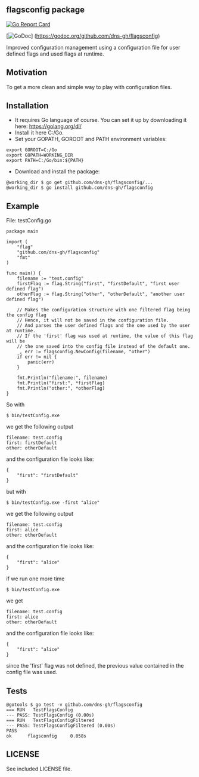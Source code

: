 ## flagsconfig package

[![Go Report Card](https://goreportcard.com/badge/github.com/dns-gh/flagsconfig)](https://goreportcard.com/report/github.com/dns-gh/flagsconfig)

[![GoDoc](https://godoc.org/github.com/dns-gh/flagsconfig?status.png)]
(https://godoc.org/github.com/dns-gh/flagsconfig)

Improved configuration management using a configuration file for user defined flags and used flags at runtime.

## Motivation

To get a more clean and simple way to play with configuration files.

## Installation

- It requires Go language of course. You can set it up by downloading it here: https://golang.org/dl/
- Install it here C:/Go.
- Set your GOPATH, GOROOT and PATH environment variables:

```
export GOROOT=C:/Go
export GOPATH=WORKING_DIR
export PATH=C:/Go/bin:${PATH}
```

- Download and install the package:

```
@working_dir $ go get github.com/dns-gh/flagsconfig/...
@working_dir $ go install github.com/dns-gh/flagsconfig
```

## Example

File: testConfig.go
```
package main

import (
	"flag"
	"github.com/dns-gh/flagsconfig"
	"fmt"
)

func main() {
	filename := "test.config"
	firstFlag := flag.String("first", "firstDefault", "first user defined flag")
	otherFlag := flag.String("other", "otherDefault", "another user defined flag")

	// Makes the configuration structure with one filtered flag being the config flag
	// Hence, it will not be saved in the configuration file.
	// And parses the user defined flags and the one used by the user at runtime.
	// If the 'first' flag was used at runtime, the value of this flag will be
	// the one saved into the config file instead of the default one.
	_, err := flagsconfig.NewConfig(filename, "other")
	if err != nil {
		panic(err)
	}

	fmt.Println("filename:", filename)
	fmt.Println("first:", *firstFlag)
	fmt.Println("other:", *otherFlag)
}
```

So with
```
$ bin/testConfig.exe
```

we get the following output

```
filename: test.config
first: firstDefault
other: otherDefault
```

and the configuration file looks like:

```
{
    "first": "firstDefault"
}
```

but with
```
$ bin/testConfig.exe -first "alice"
```

we get the following output

```
filename: test.config
first: alice
other: otherDefault
```

and the configuration file looks like:

```
{
    "first": "alice"
}
```

if we run one more time
```
$ bin/testConfig.exe
```

we get
```
filename: test.config
first: alice
other: otherDefault
```

and the configuration file looks like:

```
{
    "first": "alice"
}
```
since the 'first' flag was not defined, the previous value contained in the config file was used.

## Tests

```
@gotools $ go test -v github.com/dns-gh/flagsconfig
=== RUN   TestFlagsConfig
--- PASS: TestFlagsConfig (0.00s)
=== RUN   TestFlagsConfigFiltered
--- PASS: TestFlagsConfigFiltered (0.00s)
PASS
ok      flagsconfig     0.058s
```

## LICENSE

See included LICENSE file.